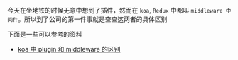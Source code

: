 今天在坐地铁的时候无意中想到了插件，然而在 `koa`, `Redux` 中都叫 `middleware 中间件`。所以到了公司的第一件事就是查查这两者的具体区别

下面是一些可以参考的资料

+ [koa 中 plugin 和 middleware 的区别](https://eggjs.org/en/basics/plugin.html)